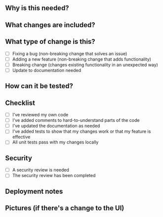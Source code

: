 <!---
Make sure the Pull Request Title begins with the Linear Issue reference like this: [ENG-XYZ] title of the pull request
-->

## Why is this needed?
<!---
Share the reason for this change or link to the related Linear Issue if it provides enough information
-->

## What changes are included?
<!---
Briefly describe the changes made in this Pull Request
-->

## What type of change is this?
- [ ] Fixing a bug (non-breaking change that solves an issue)
- [ ] Adding a new feature (non-breaking change that adds functionality)
- [ ] Breaking change (changes existing functionality in an unexpected way)
- [ ] Update to documentation needed

## How can it be tested?
<!---
Explain how to test these changes. Include details for the test setup if needed
-->

## Checklist
- [ ] I've reviewed my own code
- [ ] I've added comments to hard-to-understand parts of the code
- [ ] I've updated the documentation as needed
- [ ] I've added tests to show that my changes work or that my feature is effective
- [ ] All unit tests pass with my changes locally

## Security
- [ ] A security review is needed  
- [ ] The security review has been completed

## Deployment notes
<!---
Include any information about database migrations or other deployment-related matters
-->

## Pictures (if there's a change to the UI)
<!---
Include pictures if there's a UI change to make review and testing easier
-->
